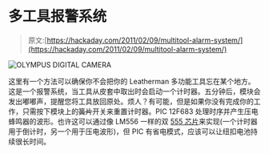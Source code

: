 # 多工具报警系统

> 原文:[https://hackaday.com/2011/02/09/multitool-alarm-system/](https://hackaday.com/2011/02/09/multitool-alarm-system/)

![](../Images/39d0c7bb905d99aaf450e5a7fed9a5d3.png "OLYMPUS DIGITAL CAMERA")

这里有一个方法可以确保你不会把你的 Leatherman 多功能工具忘在某个地方。这是一个报警系统，当工具从皮套中取出时会启动一个计时器。五分钟后，模块会发出嘟嘟声，提醒您将工具放回原处。烦人？有可能，但是如果你没有完成你的工作，只需按下模块上的~~簧片~~开关来重置计时器。PIC 12F683 处理时序并产生压电蜂鸣器的波形。也许这可以通过像 LM556 一样的双 [555 芯片](http://hackaday.com/2011/02/07/more-555-projects-to-enjoy/)来实现(一个计时器用于倒计时，另一个用于压电波形)，但 PIC 有省电模式，应该可以让纽扣电池持续很长时间。